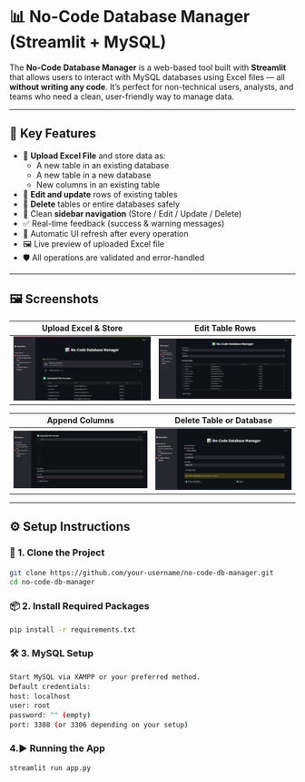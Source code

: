 # 📊 No-Code Database Manager (Streamlit + MySQL)

The **No-Code Database Manager** is a web-based tool built with **Streamlit** that allows users to interact with MySQL databases using Excel files — all **without writing any code**. It’s perfect for non-technical users, analysts, and teams who need a clean, user-friendly way to manage data.

---

## 🚀 Key Features

- 📁 **Upload Excel File** and store data as:
  - A new table in an existing database
  - A new table in a new database
  - New columns in an existing table
- 📝 **Edit and update** rows of existing tables
- 🧹 **Delete** tables or entire databases safely
- 🧭 Clean **sidebar navigation** (Store / Edit / Update / Delete)
- ✅ Real-time feedback (success & warning messages)
- 🔄 Automatic UI refresh after every operation
- 🖼️ Live preview of uploaded Excel file
- 🛡️ All operations are validated and error-handled

---

## 🖼️ Screenshots

| Upload Excel & Store | Edit Table Rows |
|----------------------|------------------|
| ![Upload Screenshot](screenshot/Screenshot1.png) | ![Edit Screenshot](screenshot/Screenshot2.png) |

| Append Columns | Delete Table or Database |
|----------------|---------------------------|
| ![Append Screenshot](screenshot/Screenshot3.png) | ![Delete Screenshot](screenshot/Screenshot4.png) |







---

## ⚙️ Setup Instructions

### 🔧 1. Clone the Project

```bash
git clone https://github.com/your-username/no-code-db-manager.git
cd no-code-db-manager

```



### 📦 2. Install Required Packages
```bash
pip install -r requirements.txt
```

### 🛠️ 3. MySQL Setup
```bash
Start MySQL via XAMPP or your preferred method.
Default credentials:
host: localhost
user: root
password: "" (empty)
port: 3308 (or 3306 depending on your setup)

```

### 4.▶️ Running the App
```bash
streamlit run app.py
```





